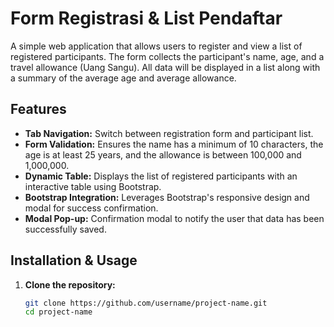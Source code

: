 # Form Registrasi & List Pendaftar

A simple web application that allows users to register and view a list of registered participants. The form collects the participant's name, age, and a travel allowance (Uang Sangu). All data will be displayed in a list along with a summary of the average age and average allowance.

## Features

- **Tab Navigation:** Switch between registration form and participant list.
- **Form Validation:** Ensures the name has a minimum of 10 characters, the age is at least 25 years, and the allowance is between 100,000 and 1,000,000.
- **Dynamic Table:** Displays the list of registered participants with an interactive table using Bootstrap.
- **Bootstrap Integration:** Leverages Bootstrap's responsive design and modal for success confirmation.
- **Modal Pop-up:** Confirmation modal to notify the user that data has been successfully saved.

## Installation & Usage

1. **Clone the repository:**
   ```bash
   git clone https://github.com/username/project-name.git
   cd project-name
